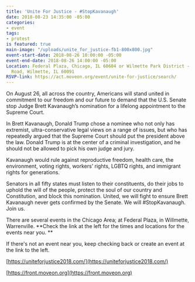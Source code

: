 ```yaml
---
title: 'Unite For Justice - #StopKavanaugh'
date: 2018-08-23 14:35:00 -05:00
categories:
- event
tags:
- protest
is featured: true
main-image: "/uploads/unite_for_justice-fb1-800x800.jpg"
event-start-date: 2018-08-26 10:00:00 -05:00
event-end-date: 2018-08-26 14:00:00 -05:00
Location: Federal Plaza, Chicago, IL 60604 or Wilmette Park District - 3000 Glenview
  Road, Wilmette, IL 60091
RSVP-link: https://act.moveon.org/event/unite-for-justice/search/
---
```


On August 26, all across the country, Americans will stand united in commitment to our freedom and our future to demand that the U.S. Senate stop Judge Brett Kavanaugh’s nomination for a lifelong appointment to the Supreme Court.

In Brett Kavanaugh, Donald Trump chose a nominee who not only has extremist, ultra-conservative legal views on a range of issues, but who has repeatedly argued that the Supreme Court should put the president above the law. Donald Trump is at the center of a criminal investigation, and he should not be allowed to pick his own judge and jury.

Kavanaugh would rule against reproductive freedom, health care, the environment, voting rights, workers’ rights, LGBTQ rights, and immigrant rights for generations.

Senators in all fifty states must listen to their constituents, do their jobs to uphold the will of the people, protect the soul of our country and Constitution, and block this nomination. United, we will fight to ensure Brett Kavanaugh never gets confirmed by the Senate. We will #StopKavanaugh. Join us.

There are several events in the Chicago Area; at Federal Plaza, in Willmette, Warrenville. **Check the link at the left for the times and locations for the events near you. **

If there's not an event near you, keep checking back or create an event at the link to the left.

[https://uniteforjustice2018.com/](https://uniteforjustice2018.com/)

[https://front.moveon.org](https://front.moveon.org)